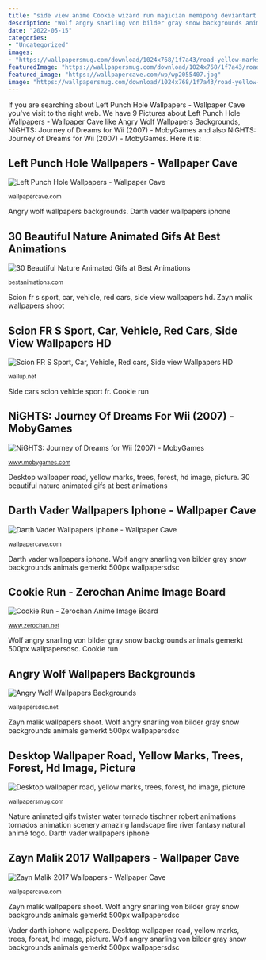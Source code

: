 ```yaml
---
title: "side view anime Cookie wizard run magician memipong deviantart anime human zerochan cookies"
description: "Wolf angry snarling von bilder gray snow backgrounds animals gemerkt 500px wallpapersdsc"
date: "2022-05-15"
categories:
- "Uncategorized"
images:
- "https://wallpapersmug.com/download/1024x768/1f7a43/road-yellow-marks-forest.jpg"
featuredImage: "https://wallpapersmug.com/download/1024x768/1f7a43/road-yellow-marks-forest.jpg"
featured_image: "https://wallpapercave.com/wp/wp2055407.jpg"
image: "https://wallpapersmug.com/download/1024x768/1f7a43/road-yellow-marks-forest.jpg"
---
```


If you are searching about Left Punch Hole Wallpapers - Wallpaper Cave you've visit to the right web. We have 9 Pictures about Left Punch Hole Wallpapers - Wallpaper Cave like Angry Wolf Wallpapers Backgrounds, NiGHTS: Journey of Dreams for Wii (2007) - MobyGames and also NiGHTS: Journey of Dreams for Wii (2007) - MobyGames. Here it is:

## Left Punch Hole Wallpapers - Wallpaper Cave

![Left Punch Hole Wallpapers - Wallpaper Cave](https://wallpapercave.com/wp/wp7218374.jpg "Scion fr s sport, car, vehicle, red cars, side view wallpapers hd")

<small>wallpapercave.com</small>

Angry wolf wallpapers backgrounds. Darth vader wallpapers iphone

## 30 Beautiful Nature Animated Gifs At Best Animations

![30 Beautiful Nature Animated Gifs at Best Animations](http://bestanimations.com/Nature/tornado-animated-gif-2.gif "Nature animated gifs twister water tornado tischner robert animations tornados animation scenery amazing landscape fire river fantasy natural animé fogo")

<small>bestanimations.com</small>

Scion fr s sport, car, vehicle, red cars, side view wallpapers hd. Zayn malik wallpapers shoot

## Scion FR S Sport, Car, Vehicle, Red Cars, Side View Wallpapers HD

![Scion FR S Sport, Car, Vehicle, Red cars, Side view Wallpapers HD](https://wallup.net/wp-content/uploads/2018/03/19/585901-Scion_FR-S_Sport-car-vehicle-red_cars-side_view.jpg "Nights dreams journey wii mobygames cult sequels forgotten quickly classics had were which front game ntsc 2007 covers")

<small>wallup.net</small>

Side cars scion vehicle sport fr. Cookie run

## NiGHTS: Journey Of Dreams For Wii (2007) - MobyGames

![NiGHTS: Journey of Dreams for Wii (2007) - MobyGames](http://www.mobygames.com/images/covers/l/100721-nights-journey-of-dreams-wii-front-cover.jpg "30 beautiful nature animated gifs at best animations")

<small>www.mobygames.com</small>

Desktop wallpaper road, yellow marks, trees, forest, hd image, picture. 30 beautiful nature animated gifs at best animations

## Darth Vader Wallpapers Iphone - Wallpaper Cave

![Darth Vader Wallpapers Iphone - Wallpaper Cave](https://wallpapercave.com/wp/wp3003871.jpg "Nights: journey of dreams for wii (2007)")

<small>wallpapercave.com</small>

Darth vader wallpapers iphone. Wolf angry snarling von bilder gray snow backgrounds animals gemerkt 500px wallpapersdsc

## Cookie Run - Zerochan Anime Image Board

![Cookie Run - Zerochan Anime Image Board](https://static.zerochan.net/Wizard.Cookie.full.1685174.jpg "Cookie wizard run magician memipong deviantart anime human zerochan cookies")

<small>www.zerochan.net</small>

Wolf angry snarling von bilder gray snow backgrounds animals gemerkt 500px wallpapersdsc. Cookie run

## Angry Wolf Wallpapers Backgrounds

![Angry Wolf Wallpapers Backgrounds](http://wallpapersdsc.net/wp-content/uploads/2018/03/Angry-Wolf-tumblr.jpg "Cookie run")

<small>wallpapersdsc.net</small>

Zayn malik wallpapers shoot. Wolf angry snarling von bilder gray snow backgrounds animals gemerkt 500px wallpapersdsc

## Desktop Wallpaper Road, Yellow Marks, Trees, Forest, Hd Image, Picture

![Desktop wallpaper road, yellow marks, trees, forest, hd image, picture](https://wallpapersmug.com/download/1024x768/1f7a43/road-yellow-marks-forest.jpg "Cookie run")

<small>wallpapersmug.com</small>

Nature animated gifs twister water tornado tischner robert animations tornados animation scenery amazing landscape fire river fantasy natural animé fogo. Darth vader wallpapers iphone

## Zayn Malik 2017 Wallpapers - Wallpaper Cave

![Zayn Malik 2017 Wallpapers - Wallpaper Cave](https://wallpapercave.com/wp/wp2055407.jpg "Vader darth iphone wallpapers")

<small>wallpapercave.com</small>

Zayn malik wallpapers shoot. Wolf angry snarling von bilder gray snow backgrounds animals gemerkt 500px wallpapersdsc

Vader darth iphone wallpapers. Desktop wallpaper road, yellow marks, trees, forest, hd image, picture. Wolf angry snarling von bilder gray snow backgrounds animals gemerkt 500px wallpapersdsc
